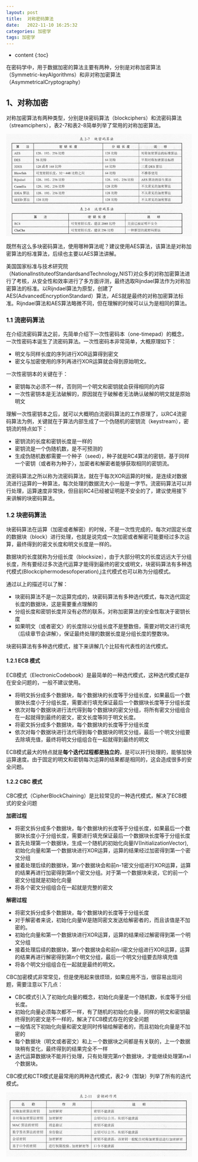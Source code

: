 ```yaml
---
layout: post
title:  对称密码算法
date:   2022-11-10 16:25:32
categories: 加密学
tags: 加密学
---
```


* content
{:toc}

在密码学中，用于数据加密的算法主要有两种，分别是对称加密算法（Symmetric-keyAlgorithms）和非对称加密算法（AsymmetricalCryptography）

## 1、对称加密
对称加密算法有两种类型，分别是块密码算法（blockciphers）和流密码算法（streamciphers），表2-7和表2-8简单列举了常用的对称加密算法。

![errorEncoding](/assets/symmetric-encryption.png)

既然有这么多块密码算法，使用哪种算法呢？建议使用AES算法，该算法是对称加密算法的标准算法，后续也主要以AES算法讲解。

美国国家标准与技术研究院（NationalInstituteofStandardsandTechnology,NIST)对众多的对称加密算法进行了考核，从安全性和效率进行了多方面评测，最终选取Rijndael算法作为对称加密算法的标准。以Rijndael算法为原型，创建了AES(AdvancedEncryptionStandard）算法，AES就是最终的对称加密算法标准。Rijndael算法和AES算法略微不同，但在理解的时候可以认为是相同的算法。

### 1.1 流密码算法

在介绍流密码算法之前，先简单介绍下一次性密码本（one-timepad）的概念，一次性密码本诞生了流密码算法。一次性密码本非常简单，大概原理如下：

- 明文与同样长度的序列进行XOR运算得到密文
- 密文与加密使用的序列再进行XOR运算就会得到原始明文。

一次性密钥本的关键在于：

- 密钥每次必须不一样，否则同一个明文和密钥就会获得相同的内容
- 一次性密钥本是无法破解的，原因就在于破解者无法确认破解的明文就是原始明文

理解一次性密钥本之后，就可以大概明白流密码算法的工作原理了，以RC4流密码算法为例，关键就在于算法内部生成了一个伪随机的密钥流（keystream），密钥流的特点如下：

- 密钥流的长度和密钥长度是一样的
- 密钥流是一个伪随机数，是不可预测的
- 生成伪随机数都需要一个种子（seed），种子就是RC4算法的密钥，基于同样一个密钥（或者称为种子〉，加密者和解密者能够获取相同的密钥流。

流密码算法之所以称为流密码算法，就在于每次XOR运算的时候，是连续对数据流进行运算的一种算法，每次处理的数据流大小一般是一字节。流密码算法可以并行处理，运算速度非常快，但目前RC4已经被证明是不安全的了，建议使用接下来讲解的块密码算法。

### 1.2 块密码算法

块密码算法在运算（加密或者解密）的时候，不是一次性完成的，每次对固定长度的数据块（block）进行处理，也就是说完成一次加密或者解密可能要经过多次运算，最终得到的密文长度和明文长度是一样的。

数据块的长度就称为分组长度（blocksize），由于大部分明文的长度远远大于分组长度，所有要经过多次迭代运算才能得到最终的密文或明文，块密码算法有多种选代模式(Blockciphermodesofoperation),j主代模式也可以称为分组模式。

通过以上的描述可以了解：

- 块密码算法不是一次运算完成的，块密码算法有多种选代模式，每次选代固定长度的数据块，这是需要重点理解的
- 分组长度和密钥长度并没有必然的联系，对称加密算法的安全性取决于密钥长度
- 如果明文（或者密文〉的长度除以分组长度不是整数倍，需要对明文进行填充（后续章节会讲解〉，保证最终处理的数据长度是分组长度的整数块。

块密码算法有多种选代模式，接下来讲解几个比较有代表性的法代模式。


#### 1.2.1 ECB 模式 
ECB模式（ElectronicCodebook）是最简单的一种选代模式，这种选代模式是存在安全问题的，一般不建议使用。

- 将明文拆分成多个数据块，每个数据块的长度等于分组长度，如果最后一个数据块长度小于分组长度，需要进行填充保证最后一个数据块长度等于分组长度
- 依次对每个数据块进行法代得到每个数据块的密文分组，将所有密文分组组合在一起就得到最终的密文，密文长度等同于明文长度。
- 将密文拆分成多个数据块，每个数据块的长度等于分组长度
- 依次对每个数据块进行法代得到每个数据块的明文分组，最后一个明文分组要去除填充值，最终将明文分组组合在一起就得到最终的明文

ECB模式最大的特点就是**每个迭代过程都是独立的**，是可以并行处理的，能够加快运算速度。由于固定的明文和密钥每次运算的结果都是相同的，这会造成很多的安全问题。

#### 1.2.2 CBC 模式
CBC模式（CipherBlockChaining）是比较常见的一种选代模式，解决了ECB模式的安全问题

**加密过程**

- 将密文拆分成多个数据块，每个数据块的长度等于分组长度，如果最后一个数据块长度小于分组长度，需要进行填充保证最后一个数据块长度等于分组长度
- 首先处理第一个数据块，生成一个随机的初始化向量IV(InitializationVector),初始化向量和第一个数据块进行XOR运算，运算的结果经过加密得到第一个密文分组
- 接着处理后续的数据块，第n个数据块会和前n-1密文分组进行XOR运算，运算的结果再进行加密得到第n个密文分组。对于第一个数据块来说，它的前一个密文分组就是初始化向量
- 将各个密文分组组合在一起就是完整的密文

**解密过程**

- 将密文拆分成多个数据块，每个数据块的长度等于分组长度
- 对于解密者来说，初始化向量W是随同密文发送给解密者的，而且该值是不加密的。
- 初始化向量和第一个数据块进行XOR运算，运算的结果经过解密得到第一个明文分组
- 接着处理后续的数据块，第n个数据块会和前n-l密文分组进行XOR运算，运算的结果再进行解密得到第n个明文分组，最后一个明文分组要去除填充值
- 将各个明文分组组合在一起就是最终的明文。

CBC加密模式非常常见，但是使用起来很烦琐，如果应用不当，很容易出现问题，需要注意以下几点：
- CBC模式引入了初始化向量的概念，初始化向量是一个随机数，长度等于分组长度。
- 初始化向量必须每次都不一样，有了随机的初始化向量，同样的明文和密钥最终得到的密文是不一样的，解决了ECB模式存在的安全问题
- 一般情况下初始化向量和密文是同时传输给解密者的，而且初始化向量是不加密的
- 每个数据块（明文或者密文）和上－个数据块之间都是有关联的，上一个数据块稍有变化，最终得到的结果完全不一样
- 迭代运算数据块不能并行处理，只有处理完第n个数据块，才能继续处理第n+I个数据块。


CBC模式和CTR模式是最常用的两种选代模式，表2-9（暂缺）列举了所有的迭代模式。

![errorEncoding](/assets/cryptokey.png)
